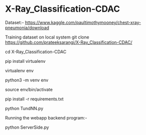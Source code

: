 # X-Ray_Classification-CDAC

Dataset:- https://www.kaggle.com/paultimothymooney/chest-xray-pneumonia/download

Training dataset on local system
git clone https://github.com/prateeksarangi/X-Ray_Classification-CDAC/

cd X-Ray_Classification-CDAC

pip install virtualenv

virtualenv env

python3 -m venv env

source env/bin/activate

pip install -r requirements.txt

python TundNN.py



Running the webapp backend program:-

python ServerSide.py
